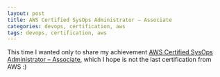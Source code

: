 ```yaml
---
layout: post
title: AWS Certified SysOps Administrator – Associate
categories: devops, certification, aws
tags: devops, certification, aws
---
```


This time I wanted only to share my achievement [AWS Certified SysOps Administrator – Associate](https://www.credly.com/badges/03429b5c-3a12-44db-8bfd-ad4b75f4d783/public_url), which I hope is not the last certification from AWS :)